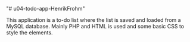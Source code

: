"# u04-todo-app-HenrikFrohm" 

This application is a to-do list where the list is saved and loaded from a MySQL database. Mainly PHP and HTML is used and some basic CSS to style the elements. 
